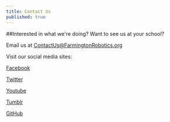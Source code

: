 ```yaml
---
title: Contact Us
published: true
---
```


##Interested in what we're doing? Want to see us at your school?

Email us at ContactUs@FarmingtonRobotics.org

Visit our social media sites:

[Facebook](https://www.facebook.com/FRC178)

[Twitter](https://twitter.com/team178)

[Youtube](https://www.youtube.com/user/Team178Enforcers)

[Tumblr](http://whatisfrc.tumblr.com/)

[GitHub](https://github.com/team178)